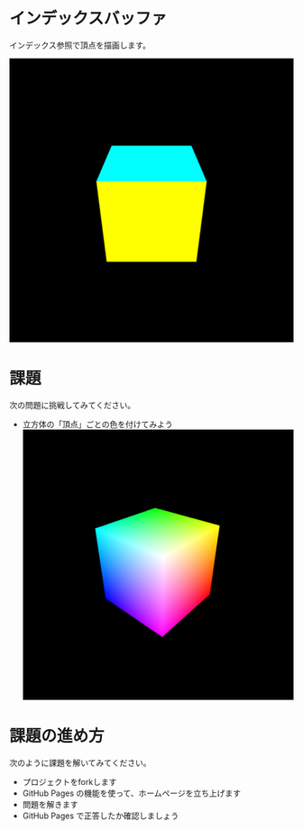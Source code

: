 # インデックスバッファ
インデックス参照で頂点を描画します。

![結果画像](result.gif)

# 課題
次の問題に挑戦してみてください。

- 立方体の「頂点」ごとの色を付けてみよう
![課題で期待される画像](result_study.png)

# 課題の進め方
次のように課題を解いてみてください。

- プロジェクトをforkします
- GitHub Pages の機能を使って、ホームページを立ち上げます
- 問題を解きます
- GitHub Pages で正答したか確認しましょう

